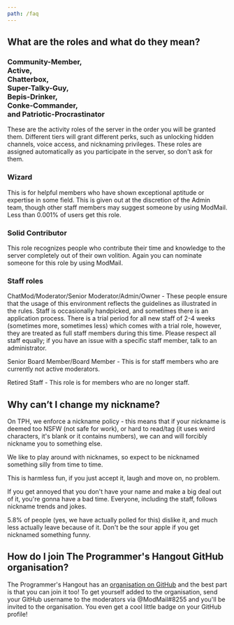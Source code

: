 ```yaml
---
path: /faq
---
```


## What are the roles and what do they mean?

### Community-Member,<br />Active,<br />Chatterbox,<br />Super-Talky-Guy,<br />Bepis-Drinker,<br />Conke-Commander,<br />and Patriotic-Procrastinator

These are the activity roles of the server in the order you will be granted them. Different tiers will grant different perks, such as unlocking hidden channels, voice access, and nicknaming privileges. These roles are assigned automatically as you participate in the server, so don't ask for them.

### Wizard

This is for helpful members who have shown exceptional aptitude or expertise in some field. This is given out at the discretion of the Admin team, though other staff members may suggest someone by using ModMail. Less than 0.001% of users get this role.

### Solid Contributor

This role recognizes people who contribute their time and knowledge to the server completely out of their own volition. Again you can nominate someone for this role by using ModMail.

### Staff roles

ChatMod/Moderator/Senior Moderator/Admin/Owner - These people ensure that the usage of this environment reflects the guidelines as illustrated in the rules. Staff is occasionally handpicked, and sometimes there is an application process. There is a trial period for all new staff of 2-4 weeks (sometimes more, sometimes less) which comes with a trial role, however, they are treated as full staff members during this time. Please respect all staff equally; if you have an issue with a specific staff member, talk to an administrator.

Senior Board Member/Board Member - This is for staff members who are currently not active moderators.

Retired Staff - This role is for members who are no longer staff.

## Why can’t I change my nickname?

On TPH, we enforce a nickname policy - this means that if your nickname is deemed too NSFW (not safe for work), or hard to read/tag (it uses weird characters, it's blank or it contains numbers), we can and will forcibly nickname you to something else.

We like to play around with nicknames, so expect to be nicknamed something silly from time to time.

This is harmless fun, if you just accept it, laugh and move on, no problem.

If you get annoyed that you don't have your name and make a big deal out of it, you're gonna have a bad time. Everyone, including the staff, follows nickname trends and jokes.

5.8% of people (yes, we have actually polled for this) dislike it, and much less actually leave because of it. Don't be the sour apple if you get nicknamed something funny.

## How do I join The Programmer's Hangout GitHub organisation?

The Programmer's Hangout has an [organisation on GitHub](https://github.com/the-programmers-hangout) and the best part is that you can join it too! To get yourself added to the organisation, send your GitHub username to the moderators via @ModMail#8255 and you'll be invited to the organisation. You even get a cool little badge on your GitHub profile!
